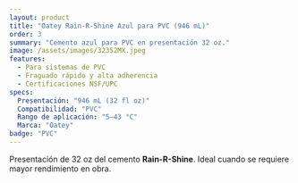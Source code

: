 ```yaml
---
layout: product
title: "Oatey Rain-R-Shine Azul para PVC (946 mL)"
order: 3
summary: "Cemento azul para PVC en presentación 32 oz."
image: /assets/images/32352MX.jpeg
features:
  - Para sistemas de PVC
  - Fraguado rápido y alta adherencia
  - Certificaciones NSF/UPC
specs:
  Presentación: "946 mL (32 fl oz)"
  Compatibilidad: "PVC"
  Rango de aplicación: "5–43 °C"
  Marca: "Oatey"
badge: "PVC"
---
```

Presentación de 32 oz del cemento **Rain-R-Shine**. Ideal cuando se requiere mayor rendimiento en obra.
